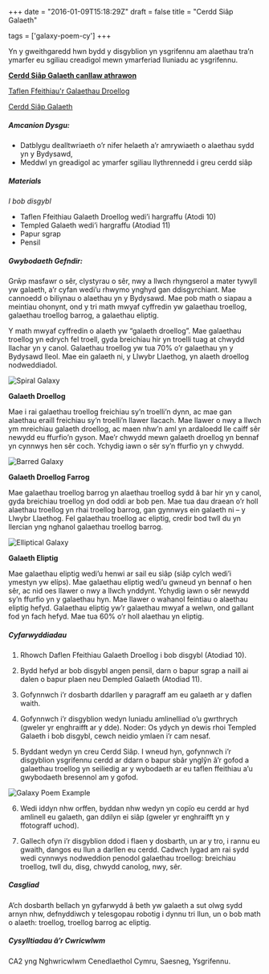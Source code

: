 +++
date = "2016-01-09T15:18:29Z"
draft = false
title = "Cerdd Siâp Galaeth"

tags = ['galaxy-poem-cy']
+++

Yn y gweithgaredd hwn bydd y disgyblion yn ysgrifennu am alaethau tra’n ymarfer eu sgiliau creadigol mewn ymarferiad lluniadu ac ysgrifennu. 

[**Cerdd Siâp Galaeth canllaw athrawon**](https://drive.google.com/open?id=1OhyovXcJgj3b2VVrDBudMahJvurG57_d)

[Taflen Ffeithiau'r Galaethau Droellog](https://drive.google.com/open?id=1VPTo9Hfi_pcZ9jYjN1j061v5WJTs4j-g)

[Cerdd Siâp Galaeth](https://drive.google.com/file/d/1wdrM1DuY-h50qPc_W-a8bWDMZWrzygoB/view?usp=sharing)


##### Amcanion Dysgu:

- Datblygu dealltwriaeth o’r nifer helaeth a’r amrywiaeth o alaethau sydd yn y Bydysawd,
- Meddwl yn greadigol ac ymarfer sgiliau llythrennedd i greu cerdd siâp

##### Materials

*I bob disgybl*

- Taflen Ffeithiau Galaeth Droellog wedi’i hargraffu (Atodi 10)
- Templed Galaeth wedi’i hargraffu (Atodiad 11)
- Papur sgrap
- Pensil

##### Gwybodaeth Gefndir:

Grŵp masfawr o sêr, clystyrau o sêr, nwy a llwch rhyngserol a mater tywyll yw galaeth, a’r cyfan wedi’u rhwymo ynghyd gan ddisgyrchiant. Mae cannoedd o biliynau o alaethau yn y Bydysawd. Mae pob math o siapau a meintiau ohonynt, ond y tri math mwyaf cyffredin yw galaethau troellog, galaethau troellog barrog, a galaethau eliptig.

Y math mwyaf cyffredin o alaeth yw “galaeth droellog”. Mae galaethau troellog yn edrych fel troell, gyda breichiau hir yn troelli tuag at chwydd llachar yn y canol. Galaethau troellog yw tua 70% o’r galaethau yn y Bydysawd lleol. Mae ein galaeth ni, y Llwybr Llaethog, yn alaeth droellog nodweddiadol.  

![Spiral Galaxy](/images/spiral-galaxy.png)

**Galaeth Droellog**

Mae i rai galaethau troellog freichiau sy’n troelli’n dynn, ac mae gan alaethau eraill freichiau sy’n troelli’n llawer llacach. Mae llawer o nwy a llwch ym mreichiau galaeth droellog, ac maen nhw’n aml yn ardaloedd lle caiff sêr newydd eu ffurfio’n gyson. Mae’r chwydd mewn galaeth droellog yn bennaf yn cynnwys hen sêr coch. Ychydig iawn o sêr sy’n ffurfio yn y chwydd.

![Barred Galaxy](/images/barred-galaxy.png)

**Galaeth Droellog Farrog**

Mae galaethau troellog barrog yn alaethau troellog sydd â bar hir yn y canol, gyda breichiau troellog yn dod oddi ar bob pen. Mae tua dau draean o’r holl alaethau troellog yn rhai troellog barrog, gan gynnwys ein galaeth ni – y Llwybr Llaethog. Fel galaethau troellog ac eliptig, credir bod twll du yn llercian yng nghanol galaethau troellog barrog.

![Elliptical Galaxy](/images/elliptical-galaxy.png)

**Galaeth Eliptig**

Mae galaethau eliptig wedi’u henwi ar sail eu siâp (siâp cylch wedi’i ymestyn yw elíps). Mae galaethau eliptig wedi’u gwneud yn bennaf o hen sêr, ac nid oes llawer o nwy a llwch ynddynt. Ychydig iawn o sêr newydd sy’n ffurfio yn y galaethau hyn. Mae llawer o wahanol feintiau o alaethau eliptig hefyd. Galaethau eliptig yw’r galaethau mwyaf a welwn, ond gallant fod yn fach hefyd. Mae tua 60% o’r holl alaethau yn eliptig.

##### Cyfarwyddiadau

1) Rhowch Daflen Ffeithiau Galaeth Droellog i bob disgybl (Atodiad 10). 

2) Bydd hefyd ar bob disgybl angen pensil, darn o bapur sgrap a naill ai dalen o bapur plaen neu Dempled Galaeth (Atodiad 11).

3) Gofynnwch i’r dosbarth ddarllen y paragraff am eu galaeth ar y daflen waith.

4) Gofynnwch i’r disgyblion wedyn luniadu amlinelliad o’u gwrthrych (gweler yr enghraifft ar y dde). Noder: Os ydych yn dewis rhoi Templed Galaeth i bob disgybl, cewch neidio ymlaen i’r cam nesaf.

5) Byddant wedyn yn creu Cerdd Siâp. I wneud hyn, gofynnwch i’r disgyblion ysgrifennu cerdd ar ddarn o bapur sbâr ynglŷn â’r gofod a galaethau troellog yn seiliedig ar y wybodaeth ar eu taflen ffeithiau a’u gwybodaeth bresennol am y gofod. 

![Galaxy Poem Example](/images/poem-example.png)

6) Wedi iddyn nhw orffen, byddan nhw wedyn yn copïo eu cerdd ar hyd amlinell eu galaeth, gan ddilyn ei siâp (gweler yr enghraifft yn y ffotograff uchod).

7) Gallech ofyn i’r disgyblion ddod i flaen y dosbarth, un ar y tro, i rannu eu gwaith, dangos eu llun a darllen eu cerdd. Cadwch lygad am rai sydd wedi cynnwys nodweddion penodol galaethau troellog: breichiau troellog, twll du, disg, chwydd canolog, nwy, sêr.

##### Casgliad

A’ch dosbarth bellach yn gyfarwydd â beth yw galaeth a sut olwg sydd arnyn nhw, defnyddiwch y telesgopau robotig i dynnu tri llun, un o bob math o alaeth: troellog, troellog barrog ac eliptig.

##### Cysylltiadau â’r Cwricwlwm

CA2 yng Nghwricwlwm Cenedlaethol Cymru, Saesneg, Ysgrifennu.
